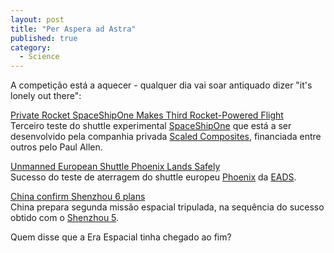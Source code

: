 ```yaml
---
layout: post
title: "Per Aspera ad Astra"
published: true
category:
  - Science
---
```


A competição está a aquecer - qualquer dia vai soar antiquado dizer
"it's lonely out there":

[Private Rocket SpaceShipOne Makes Third Rocket-Powered Flight]\
Terceiro teste do shuttle experimental [SpaceShipOne] que está a ser
desenvolvido pela companhia privada [Scaled Composites], financiada
entre outros pelo Paul Allen.

[Unmanned European Shuttle Phoenix Lands Safely]\
Sucesso do teste de aterragem do shuttle europeu [Phoenix] da [EADS].

[China confirm Shenzhou 6 plans]\
China prepara segunda missão espacial tripulada, na sequência do sucesso
obtido com o [Shenzhou 5].

Quem disse que a Era Espacial tinha chegado ao fim?

  [Private Rocket SpaceShipOne Makes Third Rocket-Powered Flight]: http://www.space.com/businesstechnology/technology/rutan_flight_040513.html
  [SpaceShipOne]: http://www.thespacereview.com/article/17/1
  [Scaled Composites]: http://www.scaled.com/projects/tierone/New_Index/body.htm
  [Unmanned European Shuttle Phoenix Lands Safely]: http://www.space.com/missionlaunches/phoenix_flight_040509.html
  [Phoenix]: http://en.wikipedia.org/wiki/EADS_Phoenix
  [EADS]: http://www.eads.net/xml-root/content/OF00000000400004/2/43/540432.html?cmd=print
  [China confirm Shenzhou 6 plans]: http://www.spacetoday.net/Summary/2358
  [Shenzhou 5]: http://en.wikipedia.org/wiki/Shenzhou_5
